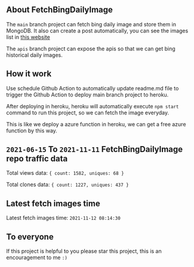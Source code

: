## About FetchBingDailyImage

The `main` branch project can fetch bing daily image and store them in MongoDB.
It also can create a post automatically, you can see the images list in [this website](https://oursalbum.netlify.app)

The `apis` branch project can expose the apis so that we can get bing historical daily images.

## How it work

Use schedule Github Action to automatically update readme.md file to trigger the Github Action to deploy main branch project to heroku.

After deploying in heroku, heroku will automatically execute `npm start` command to run this project, so we can fetch the image everyday.

This is like we deploy a azure function in heroku, we can get a free azure function by this way.

## `2021-06-15` To `2021-11-11` FetchBingDailyImage repo traffic data

Total views data: `{ count: 1582, uniques: 68 }`

Total clones data: `{ count: 1227, uniques: 437 }`

## Latest fetch images time

Latest fetch images time: `2021-11-12 08:14:30`

## To everyone

If this project is helpful to you please star this project, this is an encouragement to me `:)`



